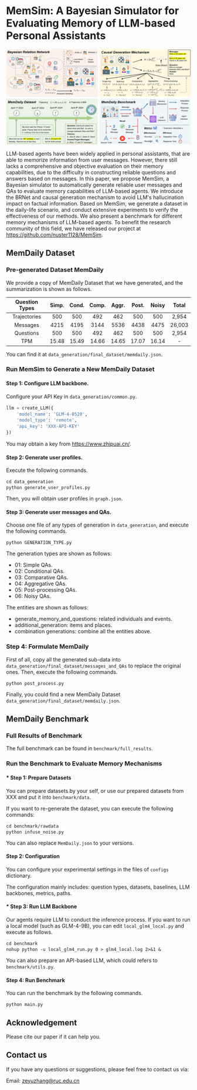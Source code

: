 # MemSim: A Bayesian Simulator for Evaluating Memory of LLM-based Personal Assistants

![methods](assets\methods.png)

LLM-based agents have been widely applied in personal assistants, that are able to memorize information from user messages. However, there still lacks a comprehensive and objective evaluation on their memory capabilities, due to the difficulty in constructing reliable questions and answers based on messages. In this paper, we propose MemSim, a Bayesian simulator to automatically generate reliable user messages and QAs to evaluate memory capabilities of LLM-based agents. We introduce the BRNet and causal generation mechanism to avoid LLM's hallucination impact on factual information. Based on MemSim, we generate a dataset in the daily-life scenario, and conduct extensive experiments to verify the effectiveness of our methods. We also present a benchmark for different memory mechanisms of LLM-based agents. To benefit the research community of this field, we have released our project at https://github.com/nuster1128/MemSim.

## MemDaily Dataset

### Pre-generated Dataset MemDaily

We provide a copy of MemDaily Dataset that we have generated, and the summarization is shown as follows.

| Question  Types | Simp. | Cond. | Comp. | Aggr. | Post. | Noisy | Total  |
| :-------------: | :---: | :---: | :---: | :---: | :---: | :---: | :----: |
|  Trajectories   |  500  |  500  |  492  |  462  |  500  |  500  | 2,954  |
|    Messages     | 4215  | 4195  | 3144  | 5536  | 4438  | 4475  | 26,003 |
|    Questions    |  500  |  500  |  492  |  462  |  500  |  500  | 2,954  |
|       TPM       | 15.48 | 15.49 | 14.66 | 14.65 | 17.07 | 16.14 |   -    |

You can find it at  `data_generation/final_dataset/memdaily.json`.

### Run MemSim to Generate a New MemDaily Dataset

#### Step 1: Configure LLM backbone.

Configure your API Key in `data_generation/common.py`.

```python
llm = create_LLM({
    'model_name': 'GLM-4-0520',
    'model_type': 'remote',
    'api_key': 'XXX-API-KEY'
})
```

You may obtain a key from https://www.zhipuai.cn/.

#### Step 2: Generate user profiles.

Execute the following commands. 

```shell
cd data_generation
python generate_user_profiles.py
```

Then, you will obtain user profiles in `graph.json`.

#### Step 3: Generate user messages and QAs.

Choose one file of any types of generation in `data_generation`, and execute the following commands. 

```shell
python GENERATION_TYPE.py
```

The generation types are shown as follows:

- 01: Simple QAs.
- 02: Conditional QAs.
- 03: Comparative QAs.
- 04: Aggregative QAs.
- 05: Post-processing QAs.
- 06: Noisy QAs.

The entities are shown as follows:

- generate_memory_and_questions: related individuals and events.
- additional_generation: items and places.
- combination generations: combine all the entities above.

### Step 4: Formulate MemDaily

First of all, copy all the generated sub-data into `data_generation/final_dataset/messages_and_QAs` to replace the original ones. Then, execute the following commands. 

```shell
python post_process.py
```

Finally, you could find a new MemDaily Dataset  `data_generation/final_dataset/memdaily.json`.

## MemDaily Benchmark

### Full Results of Benchmark

The full benchmark can be found in `benchmark/full_results`.

### Run the Benchmark to Evaluate Memory Mechanisms

#### * Step 1: Prepare Datasets

You can prepare datasets by your self, or use our prepared datasets from XXX and put it into `benchmark/data`.

If you want to re-generate the dataset, you can execute the following commands:

```shell
cd benchmark/rawdata
python infuse_noise.py
```

You can also replace `MemDaily.json` to your versions.

#### Step 2: Configuration

You can configure your experimental settings in the files of `configs` dictionary.

The configuration mainly includes: question types, datasets, baselines, LLM backbones, metrics, paths.

#### * Step 3: Run LLM Backbone

Our agents require LLM to conduct the inference process. If you want to run a local model (such as GLM-4-9B), you can edit `local_glm4_local.py` and execute as follows.

```shell
cd benchmark
nohup python -u local_glm4_run.py 0 > glm4_local.log 2>&1 &
```

You can also prepare an API-based LLM, which could refers to `benchmark/utils.py`.

#### Step 4: Run Benchmark

You can run the benchmark by the following commands.

```shell
python main.py
```

## Acknowledgement

Please cite our paper if it can help you.

## Contact us

If you have any questions or suggestions, please feel free to contact us via:

Email: [zeyuzhang@ruc.edu.cn](mailto:zeyuzhang@ruc.edu.cn)
